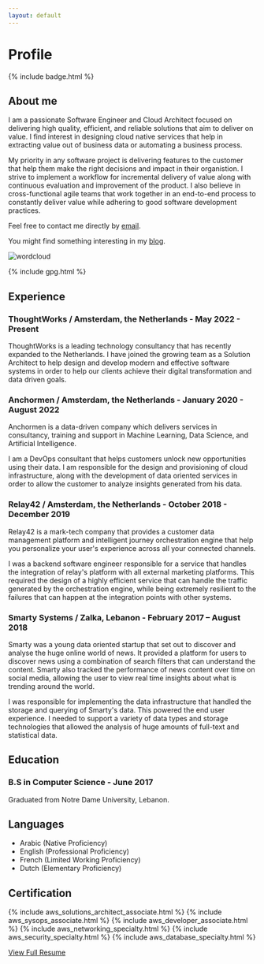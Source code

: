 ```yaml
---
layout: default
---
```

# Profile

{% include badge.html %}

## About me

I am a passionate Software Engineer and Cloud Architect focused on delivering high quality, efficient, and reliable solutions that aim to deliver on value. I find interest in designing cloud native services that help in extracting value out of business data or automating a business process.

My priority in any software project is delivering features to the customer that help them make the right decisions and impact in their organistion. I strive to implement a workflow for incremental delivery of value along with continuous evaluation and improvement of the product. I also believe in cross-functional agile teams that work together in an end-to-end process to constantly deliver value while adhering to good software development practices.

Feel free to contact me directly by [email](mailto:hello@issakhoury.me?subject=[Resume]%20Getting%20in%20touch).

You might find something interesting in my [blog](https://blog.issakhoury.me).

![wordcloud](assets/wordcloud.png)

{% include gpg.html %}

## Experience

### ThoughtWorks / Amsterdam, the Netherlands - May 2022 - Present

ThoughtWorks is a leading technology consultancy that has recently expanded to the Netherlands. I have joined the growing team as a Solution Architect to help design and develop modern and effective software systems in order to help our clients achieve their digital transformation and data driven goals.

### Anchormen / Amsterdam, the Netherlands - January 2020 - August 2022

Anchormen is a data-driven company which delivers services in consultancy, training and support in Machine Learning, Data Science, and Artificial Intelligence.

I am a DevOps consultant that helps customers unlock new opportunities using their data. I am responsible for the design and provisioning of cloud infrastructure, along with the development of data oriented services in order to allow the customer to analyze insights generated from his data.

### Relay42 / Amsterdam, the Netherlands - October 2018 - December 2019

Relay42 is a mark-tech company that provides a customer data management platform and intelligent journey orchestration engine that help you personalize your user's experience across all your connected channels.

I was a backend software engineer responsible for a service that handles the integration of relay's platform with all external marketing platforms. This required the design of a highly efficient service that can handle the traffic generated by the orchestration engine, while being extremely resilient to the failures that can happen at the integration points with other systems.

### Smarty Systems / Zalka, Lebanon - February 2017 – August 2018

Smarty was a young data oriented startup that set out to discover and analyse the huge online world of news. It provided a platform for users to discover news using a combination of search filters that can understand the content. Smarty also tracked the performance of news content over time on social media, allowing the user to view real time insights about what is trending around the world.

I was responsible for implementing the data infrastructure that handled the storage and querying of Smarty's data. This powered the end user experience.
I needed to support a variety of data types and storage technologies that allowed the analysis of huge amounts of full-text and statistical data.

## Education

### B.S in Computer Science - June 2017

Graduated from Notre Dame University, Lebanon.

## Languages

- Arabic (Native Proficiency)
- English (Professional Proficiency)
- French (Limited Working Proficiency)
- Dutch (Elementary Proficiency)

## Certification

{% include aws_solutions_architect_associate.html %}
{% include aws_sysops_associate.html %}
{% include aws_developer_associate.html %}
{% include aws_networking_specialty.html %}
{% include aws_security_specialty.html %}
{% include aws_database_specialty.html %}

[View Full Resume](assets/issa_khoury_resume.pdf)
